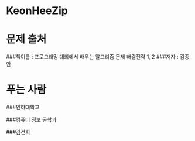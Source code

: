 # KeonHeeZip

# 문제 출처
###책이름 : 프로그래밍 대회에서 배우는 알고리즘 문제 해결전략 1, 2
###저자 : 김종만

# 푸는 사람
###인하대학교


###컴퓨터 정보 공학과


###김건희
